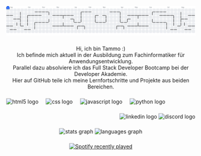 <picture>
  <source media="(prefers-color-scheme: dark)" srcset="https://raw.githubusercontent.com/TammoTaute/TammoTaute/output/pacman-contribution-graph-dark.svg">
  <source media="(prefers-color-scheme: light)" srcset="https://raw.githubusercontent.com/TammoTaute/TammoTaute/output/pacman-contribution-graph.svg">
  <img alt="pacman contribution graph" src="https://raw.githubusercontent.com/TammoTaute/TammoTaute/output/pacman-contribution-graph.svg">
</picture>

###

<p align="center">Hi, ich bin Tammo :)<br>Ich befinde mich aktuell in der Ausbildung zum Fachinformatiker für Anwendungsentwicklung.<br> Parallel dazu absolviere ich das Full Stack Developer Bootcamp bei der Developer Akademie. <br>Hier auf GitHub teile ich meine Lernfortschritte und Projekte aus beiden Bereichen.</p>

###

<div align="left">
  <img src="https://cdn.jsdelivr.net/gh/devicons/devicon/icons/html5/html5-original.svg" height="40" alt="html5 logo"  />
  <img width="12" />
  <img src="https://cdn.jsdelivr.net/gh/devicons/devicon/icons/css3/css3-original.svg" height="40" alt="css logo"  />
  <img width="12" />
  <img src="https://cdn.jsdelivr.net/gh/devicons/devicon/icons/javascript/javascript-original.svg" height="40" alt="javascript logo"  />
  <img width="12" />
  <img src="https://cdn.jsdelivr.net/gh/devicons/devicon/icons/python/python-original.svg" height="40" alt="python logo"  />
</div>

###

<div align="right">
  <img src="https://raw.githubusercontent.com/maurodesouza/profile-readme-generator/master/src/assets/icons/social/linkedin/default.svg" width="52" height="40" alt="linkedin logo"  />
  <img src="https://raw.githubusercontent.com/maurodesouza/profile-readme-generator/master/src/assets/icons/social/discord/default.svg" width="52" height="40" alt="discord logo"  />
</div>

###

<div align="center">
  <img src="https://github-readme-stats.vercel.app/api?username=TammoTaute&hide_title=false&hide_rank=false&show_icons=true&include_all_commits=true&count_private=true&disable_animations=false&theme=dracula&locale=en&hide_border=false&order=1" height="150" alt="stats graph"  />
  <img src="https://github-readme-stats.vercel.app/api/top-langs?username=TammoTaute&locale=en&hide_title=false&layout=compact&card_width=320&langs_count=5&theme=dracula&hide_border=false&order=2" height="150" alt="languages graph"  />
</div>

###

<div align="center">
  <a href="https://open.spotify.com/user/Tammo Taute">
    <img src="https://spotify-recently-played-readme.vercel.app/api?user=Tammo%20Taute&count=5" alt="Spotify recently played"  />
  </a>
</div>

###
